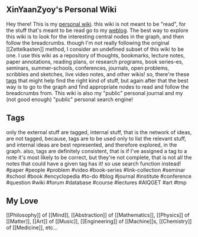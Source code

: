 ## XinYaanZyoy's Personal Wiki
Hey there! This is my [personal wiki](https://en.wikipedia.org/wiki/Personal_wiki). this wiki is not meant to be "read", for the stuff that's meant to be read go to my [weblog](https://XinYaanZyoy.github.io/weblog/index.html). The best way to explore this wiki is to look for the interesting central nodes in the graph, and then follow the breadcrumbs. though I'm not really following the original [[Zettelkasten]] method, I consider an undefined subset of this wiki to be one. I use this wiki as a repository of thoughts, bookmarks, lecture notes, paper annotations, reading plans, or research programs, book series-es, seminars, summer-schools, conferences, journals, open problems, scribbles and sketches, live video notes, and other wikis! so, there're these [tags](#Tags) that might help find the right kind of stuff, but again after that the best way is to go to the graph and find appropriate nodes to read and follow the breadcrumbs from. This wiki is also my "public" personal journal and my (not good enough) "public" personal search engine!

## Tags
only the external stuff are tagged, internal stuff, that is the network of ideas, are not tagged, because, tags are to be used only to list the relevant stuff, and internal ideas are best represented, and therefore explored, in the graph. also, tags are definitely consistent, that is if I've assigned a tag to a note it's most likely to be correct, but they're not complete, that is not all the notes that could have a given tag has it! so use search function instead! 
#paper #people #problem #video #book-series #link-collection #seminar #school #book #encyclopedia #to-do #blog #journal #institute #conference #question #wiki #forum #database #course #lectures #AIQGET #art #tmp 

## My Love
[[Philosophy]] of [[Mind]], 
[[Abstraction]] of [[Mathematics]],
[[Physics]] of [[Matter]], 
[[Art]] of [[Music]], 
[[Engineering]] of [[Machine]]s,
[[Chemistry]] of [[Medicine]],
etc...